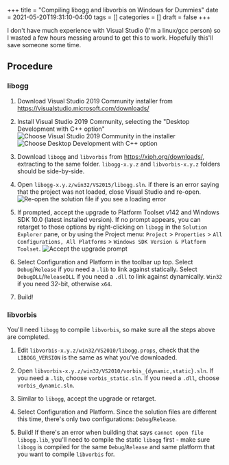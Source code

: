 +++
title = "Compiling libogg and libvorbis on Windows for Dummies"
date = 2021-05-20T19:31:10-04:00
tags = []
categories = []
draft = false
+++

I don't have much experience with Visual Studio (I'm a linux/gcc person) so I wasted a few hours messing around to get this to work. Hopefully this'll save someone some time.

## Procedure

### libogg

1. Download Visual Studio 2019 Community installer from https://visualstudio.microsoft.com/downloads/

2. Install Visual Studio 2019 Community, selecting the "Desktop Development with C++ option"
![Choose Visual Studio 2019 Community in the installer](/images/compiling-libogg-libvorbis-for-dummies/vs-install-1.png)
![Choose Desktop Development with C++ option](/images/compiling-libogg-libvorbis-for-dummies/vs-install-2.png)

3. Download `libogg` and `libvorbis` from https://xiph.org/downloads/, extracting to the same folder. `libogg-x.y.z` and `libvorbis-x.y.z` folders should be side-by-side.

4. Open `libogg-x.y.z/win32/VS2015/libogg.sln`. if there is an error saying that the project was not loaded, close Visual Studio and re-open.
![Re-open the solution file if you see a loading error](/images/compiling-libogg-libvorbis-for-dummies/loading-error.png)

5. If prompted, accept the upgrade to Platform Toolset v142 and Windows SDK 10.0 (latest installed version). If no prompt appears, you can retarget to those options by right-clicking on `libogg` in the `Solution Explorer` pane, or by using the Project menu: `Project` > `Properties` > `All Configurations, All Platforms` > `Windows SDK Version & Platform Toolset`.
![Accept the upgrade prompt](/images/compiling-libogg-libvorbis-for-dummies/upgrade-prompt.png)

6. Select Configuration and Platform in the toolbar up top. Select `Debug`/`Release` if you need a `.lib` to link against statically. Select `DebugDLL`/`ReleaseDLL` if you need a `.dll` to link against dynamically. `Win32` if you need 32-bit, otherwise `x64`.

7. Build!

### libvorbis

You'll need `libogg` to compile `libvorbis`, so make sure all the steps above are completed.

1. Edit `libvorbis-x.y.z/win32/VS2010/libogg.props`, check that the `LIBOGG_VERSION` is the same as what  you've downloaded.

2. Open `libvorbis-x.y.z/win32/VS2010/vorbis_{dynamic,static}.sln`. If you need a `.lib`, choose `vorbis_static.sln`. If you need a `.dll`, choose `vorbis_dynamic.sln`.

3. Similar to `libogg`, accept the upgrade or retarget.

4. Select Configuration and Platform. Since the solution files are different this time, there's only two configurations: `Debug`/`Release`.

5. Build! If there's an error when building that says `cannot open file libogg.lib`, you'll need to compile the static `libogg` first - make sure `libogg` is compiled for the same `Debug`/`Release` and same platform that you want to compile `libvorbis` for.